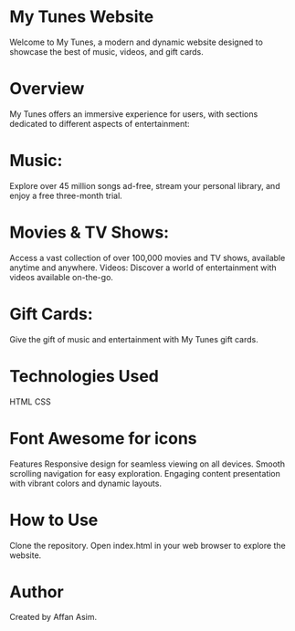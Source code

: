 # My Tunes Website
Welcome to My Tunes, a modern and dynamic website designed to showcase the best of music, videos, and gift cards.

# Overview
My Tunes offers an immersive experience for users, with sections dedicated to different aspects of entertainment:

# Music:
Explore over 45 million songs ad-free, stream your personal library, and enjoy a free three-month trial.

# Movies & TV Shows:
Access a vast collection of over 100,000 movies and TV shows, available anytime and anywhere.
Videos: Discover a world of entertainment with videos available on-the-go.

# Gift Cards: 
Give the gift of music and entertainment with My Tunes gift cards.

# Technologies Used
HTML
CSS
# Font Awesome for icons
Features
Responsive design for seamless viewing on all devices.
Smooth scrolling navigation for easy exploration.
Engaging content presentation with vibrant colors and dynamic layouts.

# How to Use
Clone the repository.
Open index.html in your web browser to explore the website.

# Author
Created by Affan Asim.


